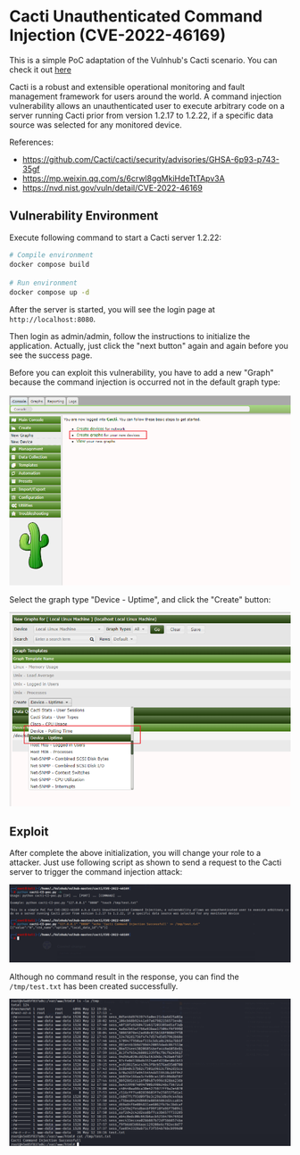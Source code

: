 # Cacti Unauthenticated Command Injection (CVE-2022-46169)
This is a simple PoC adaptation of the Vulnhub's Cacti scenario. You can check it out [here](https://github.com/vulhub/vulhub/tree/master/cacti/CVE-2022-46169)

Cacti is a robust and extensible operational monitoring and fault management framework for users around the world. A command injection vulnerability allows an unauthenticated user to execute arbitrary code on a server running Cacti prior from version 1.2.17 to 1.2.22, if a specific data source was selected for any monitored device.

References:

- <https://github.com/Cacti/cacti/security/advisories/GHSA-6p93-p743-35gf>
- <https://mp.weixin.qq.com/s/6crwl8ggMkiHdeTtTApv3A>
- <https://nvd.nist.gov/vuln/detail/CVE-2022-46169>

## Vulnerability Environment

Execute following command to start a Cacti server 1.2.22:

```bash
# Compile environment
docker compose build

# Run environment
docker compose up -d
```

After the server is started, you will see the login page at `http://localhost:8080`.

Then login as admin/admin, follow the instructions to initialize the application. Actually, just click the "next button" again and again before you see the success page.


Before you can exploit this vulnerability, you have to add a new "Graph" because the command injection is occurred not in the default graph type:

![](2.png)

Select the graph type "Device - Uptime", and click the "Create" button:

![](3.png)

## Exploit

After complete the above initialization, you will change your role to a attacker. Just use following script as shown to send a request to the Cacti server to trigger the command injection attack:

![](1.png)

Although no command result in the response, you can find the `/tmp/test.txt` has been created successfully.

![](5.png)
